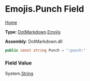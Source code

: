 # Emojis\.Punch Field

[Home](../../../README.md)

**Type**: [DotMarkdown](../../README.md)\.[Emojis](../README.md)

**Assembly**: DotMarkdown\.dll

```csharp
public const string Punch = ":punch:"
```

### Field Value

System\.[String](https://docs.microsoft.com/en-us/dotnet/api/system.string)